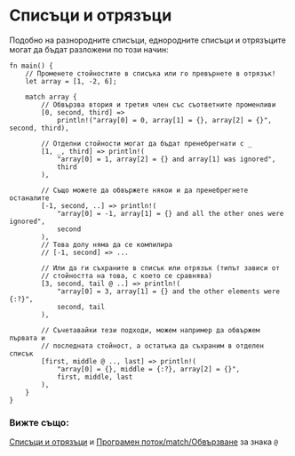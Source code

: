 # Списъци и отрязъци

Подобно на разнородните списъци, еднородните списъци и отрязъците могат да
бъдат разложени по този начин:

```rust,editable
fn main() {
    // Променете стойностите в списъка или го превърнете в отрязък!
    let array = [1, -2, 6];

    match array {
        // Обвързва втория и третия член със съответните променливи
        [0, second, third] =>
            println!("array[0] = 0, array[1] = {}, array[2] = {}", second, third),

        // Отделни стойности могат да бъдат пренебрегнати с _
        [1, _, third] => println!(
            "array[0] = 1, array[2] = {} and array[1] was ignored",
            third
        ),

        // Също можете да обвържете някои и да пренебрегнете останалите
        [-1, second, ..] => println!(
            "array[0] = -1, array[1] = {} and all the other ones were ignored",
            second
        ),
        // Това долу няма да се компилира
        // [-1, second] => ...

        // Или да ги съхраните в списък или отрязък (типът зависи от
        // стойността на това, с което се сравнява)
        [3, second, tail @ ..] => println!(
            "array[0] = 3, array[1] = {} and the other elements were {:?}",
            second, tail
        ),

        // Съчетавайки тези подходи, можем например да обвържем първата и
        // последната стойност, а остатъка да съхраним в отделен списък
        [first, middle @ .., last] => println!(
            "array[0] = {}, middle = {:?}, array[2] = {}",
            first, middle, last
        ),
    }
}
```

### Вижте също:

[Списъци и отрязъци](../../../primitives/array.md) и
[Програмен поток/match/Обвързване](../binding.md) за знака `@`
